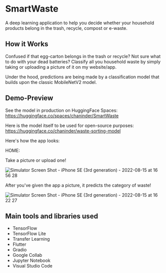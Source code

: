 # SmartWaste
A deep learning application to help you decide whether your household products belong in the trash, recycle, compost or e-waste. 

## How it Works

Confused if that egg-carton belongs in the trash or recycle? Not sure what to do with your dead batteries? Classify all you household waste by simply taking or uploading a picture of it on my website/app.

Under the hood, predictions are being made by a classification model that builds upon the classic MobileNetV2 model.

## Demo-Preview

See the model in production on HuggingFace Spaces: https://huggingface.co/spaces/chaninder/SmartWaste

Here is the model itself to be used for open-source purposes: https://huggingface.co/chaninder/waste-sorting-model

Here's how the app looks:

HOME:

Take a picture or upload one!

![Simulator Screen Shot - iPhone SE (3rd generation) - 2022-08-15 at 16 56 28](https://user-images.githubusercontent.com/110851085/185211307-d78af3ee-2de1-45fd-a32a-cd95811c6068.png)

After you've given the app a picture, it predicts the category of waste!

![Simulator Screen Shot - iPhone SE (3rd generation) - 2022-08-15 at 16 22 27](https://user-images.githubusercontent.com/110851085/185212375-907e9af2-1698-49a6-90a9-72cb43595645.png)


## Main tools and libraries used

- TensorFlow
- TensorFlow Lite
- Transfer Learning
- Flutter
- Gradio
- Google Collab
- Jupyter Notebook
- Visual Studio Code
